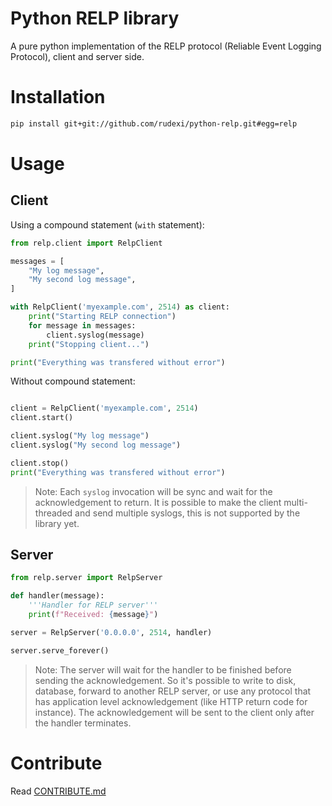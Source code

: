 # Python RELP library

A pure python implementation of the RELP protocol (Reliable Event Logging Protocol),
client and server side.

# Installation

```bash
pip install git+git://github.com/rudexi/python-relp.git#egg=relp
```

# Usage

## Client

Using a compound statement (`with` statement):

```python
from relp.client import RelpClient

messages = [
    "My log message",
    "My second log message",
]

with RelpClient('myexample.com', 2514) as client:
    print("Starting RELP connection")
    for message in messages:
        client.syslog(message)
    print("Stopping client...")

print("Everything was transfered without error")
```

Without compound statement:
```python

client = RelpClient('myexample.com', 2514)
client.start()

client.syslog("My log message")
client.syslog("My second log message")

client.stop()
print("Everything was transfered without error")
```

> Note: Each `syslog` invocation will be sync and wait for the
> acknowledgement to return. It is possible to make the client
> multi-threaded and send multiple syslogs, this is not supported
> by the library yet.

## Server

```python
from relp.server import RelpServer

def handler(message):
    '''Handler for RELP server'''
    print(f"Received: {message}")

server = RelpServer('0.0.0.0', 2514, handler)

server.serve_forever()
```

> Note: The server will wait for the handler to be finished before sending
> the acknowledgement. So it's possible to write to disk, database, forward
> to another RELP server, or use any protocol that has application level
> acknowledgement (like HTTP return code for instance). The acknowledgement
> will be sent to the client only after the handler terminates.

# Contribute

Read [CONTRIBUTE.md](./CONTRIBUTE.md)

